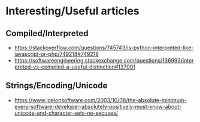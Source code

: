 # Interesting/Useful articles


## Compiled/Interpreted 
- https://stackoverflow.com/questions/745743/is-python-interpreted-like-javascript-or-php/749218#749218
- https://softwareengineering.stackexchange.com/questions/136993/interpreted-vs-compiled-a-useful-distinction#137001

## Strings/Encoding/Unicode
- https://www.joelonsoftware.com/2003/10/08/the-absolute-minimum-every-software-developer-absolutely-positively-must-know-about-unicode-and-character-sets-no-excuses/
